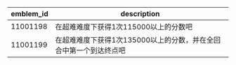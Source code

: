 |emblem_id|description|
| --- | --- |
|11001198|在超难难度下获得1次115000以上的分数吧|
|11001199|在超难难度下获得1次135000以上的分数，并在全回合中第一个到达终点吧|